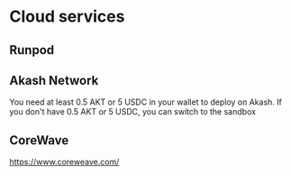 # Cloud services

## Runpod

## Akash Network

You need at least 0.5 AKT or 5 USDC in your wallet to deploy on Akash. If you don't have 0.5 AKT or 5 USDC, you can switch to the sandbox



## CoreWave

https://www.coreweave.com/
